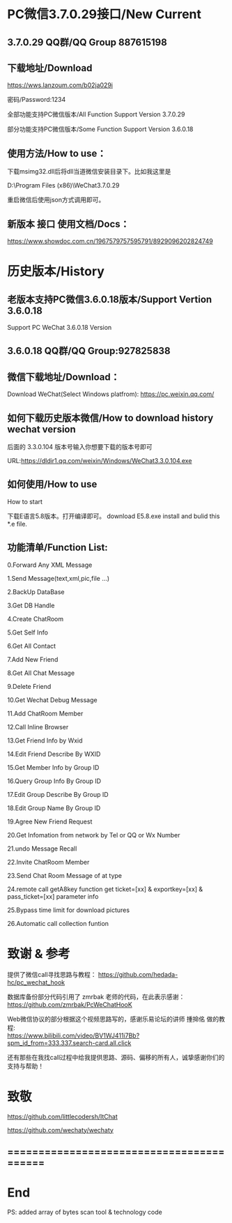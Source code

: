 
# PC微信3.7.0.29接口/New Current
## 3.7.0.29 QQ群/QQ Group 887615198

## 下载地址/Download
https://wws.lanzoum.com/b02ja029i

密码/Password:1234

全部功能支持PC微信版本/All Function Support Version 3.7.0.29

部分功能支持PC微信版本/Some Function Support Version 3.6.0.18

## 使用方法/How to use：
下载msimg32.dll后将dll当道微信安装目录下。比如我这里是

D:\Program Files (x86)\WeChat3.7.0.29

重启微信后使用json方式调用即可。


## 新版本 接口 使用文档/Docs：
https://www.showdoc.com.cn/1967579757595791/8929096202824749

# 历史版本/History
## 老版本支持PC微信3.6.0.18版本/Support Vertion 3.6.0.18
Support PC WeChat 3.6.0.18 Version

## 3.6.0.18 QQ群/QQ Group:927825838


## 微信下载地址/Download：
Download WeChat(Select Windows platfrom): https://pc.weixin.qq.com/

## 如何下载历史版本微信/How to download history wechat version

后面的 3.3.0.104 版本号输入你想要下载的版本号即可

URL:https://dldir1.qq.com/weixin/Windows/WeChat3.3.0.104.exe

## 如何使用/How to use
How to start

下载E语言5.8版本。打开编译即可。
download E5.8.exe install and bulid this *.e file.


## 功能清单/Function List:

0.Forward Any XML Message

1.Send Message(text,xml,pic,file ...)  

2.BackUp DataBase

3.Get DB Handle

4.Create ChatRoom

5.Get Self Info

6.Get All Contact

7.Add New Friend

8.Get All Chat Message

9.Delete Friend

10.Get Wechat Debug Message

11.Add ChatRoom Member

12.Call Inline Browser

13.Get Friend Info by Wxid

14.Edit Friend Describe By WXID

15.Get Member Info by Group ID

16.Query Group Info By Group ID

17.Edit Group Describe By Group ID

18.Edit Group Name By Group ID

19.Agree New Friend Request

20.Get Infomation from network by Tel or QQ or Wx Number

21.undo Message Recall

22.Invite ChatRoom Member

23.Send Chat Room Message of at type

24.remote call getA8key function get ticket=[xx] & exportkey=[xx] & pass_ticket=[xx] parameter info

25.Bypass time limit for download pictures  

26.Automatic call collection funtion



# 致谢 & 参考

提供了微信call寻找思路与教程：
https://github.com/hedada-hc/pc_wechat_hook

数据库备份部分代码引用了 zmrbak 老师的代码，在此表示感谢：
https://github.com/zmrbak/PcWeChatHooK

Web微信协议的部分根据这个视频思路写的，感谢乐易论坛的讲师 揰掵佲 做的教程:  
https://www.bilibili.com/video/BV1WJ411i7Bb?spm_id_from=333.337.search-card.all.click

还有那些在我找call过程中给我提供思路、源码、偏移的所有人，诚挚感谢你们的支持与帮助！

# 致敬

https://github.com/littlecodersh/ItChat

https://github.com/wechaty/wechaty



## =========================================
# End
PS: added array of bytes scan tool & technology code

